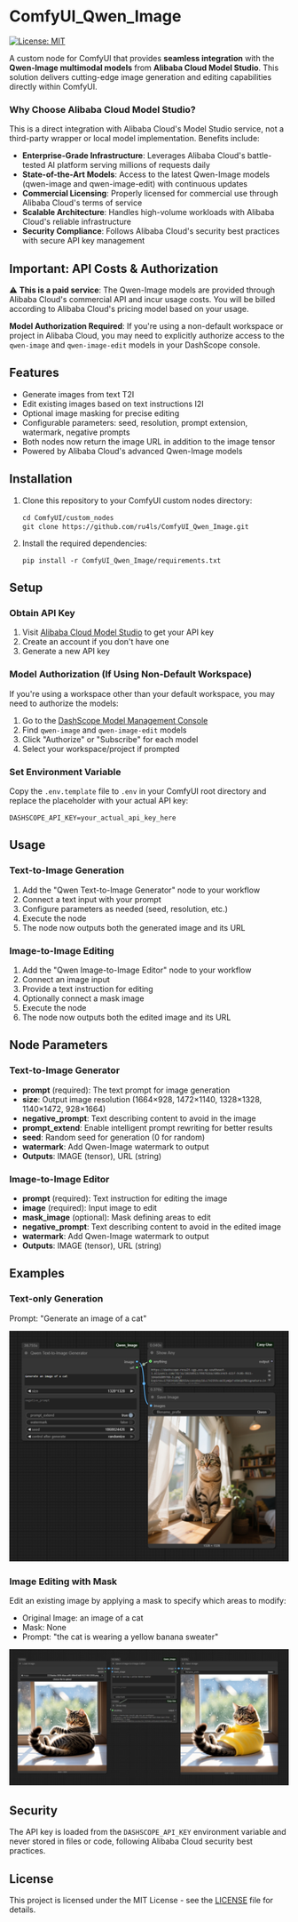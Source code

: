 # ComfyUI_Qwen_Image

[![License: MIT](https://img.shields.io/badge/License-MIT-yellow.svg)](LICENSE)


A custom node for ComfyUI that provides **seamless integration** with the **Qwen-Image multimodal models** from **Alibaba Cloud Model Studio**. This solution delivers cutting-edge image generation and editing capabilities directly within ComfyUI.

### Why Choose Alibaba Cloud Model Studio?

This is a direct integration with Alibaba Cloud's Model Studio service, not a third-party wrapper or local model implementation. Benefits include:

- **Enterprise-Grade Infrastructure**: Leverages Alibaba Cloud's battle-tested AI platform serving millions of requests daily
- **State-of-the-Art Models**: Access to the latest Qwen-Image models (qwen-image and qwen-image-edit) with continuous updates
- **Commercial Licensing**: Properly licensed for commercial use through Alibaba Cloud's terms of service
- **Scalable Architecture**: Handles high-volume workloads with Alibaba Cloud's reliable infrastructure
- **Security Compliance**: Follows Alibaba Cloud's security best practices with secure API key management

## Important: API Costs & Authorization

⚠️ **This is a paid service**: The Qwen-Image models are provided through Alibaba Cloud's commercial API and incur usage costs. You will be billed according to Alibaba Cloud's pricing model based on your usage.

 **Model Authorization Required**: If you're using a non-default workspace or project in Alibaba Cloud, you may need to explicitly authorize access to the `qwen-image` and `qwen-image-edit` models in your DashScope console.

## Features

- Generate images from text T2I
- Edit existing images based on text instructions I2I
- Optional image masking for precise editing
- Configurable parameters: seed, resolution, prompt extension, watermark, negative prompts
- Both nodes now return the image URL in addition to the image tensor
- Powered by Alibaba Cloud's advanced Qwen-Image models

## Installation

1. Clone this repository to your ComfyUI custom nodes directory:
   ```
   cd ComfyUI/custom_nodes
   git clone https://github.com/ru4ls/ComfyUI_Qwen_Image.git
   ```

2. Install the required dependencies:
   ```
   pip install -r ComfyUI_Qwen_Image/requirements.txt
   ```

## Setup

### Obtain API Key

1. Visit [Alibaba Cloud Model Studio](https://dashscope.console.aliyun.com/apiKey) to get your API key
2. Create an account if you don't have one
3. Generate a new API key

### Model Authorization (If Using Non-Default Workspace)

If you're using a workspace other than your default workspace, you may need to authorize the models:

1. Go to the [DashScope Model Management Console](https://dashscope.console.aliyun.com/model)
2. Find `qwen-image` and `qwen-image-edit` models
3. Click "Authorize" or "Subscribe" for each model
4. Select your workspace/project if prompted

### Set Environment Variable

Copy the `.env.template` file to `.env` in your ComfyUI root directory and replace the placeholder with your actual API key:
```
DASHSCOPE_API_KEY=your_actual_api_key_here
```

## Usage

### Text-to-Image Generation

1. Add the "Qwen Text-to-Image Generator" node to your workflow
2. Connect a text input with your prompt
3. Configure parameters as needed (seed, resolution, etc.)
4. Execute the node
5. The node now outputs both the generated image and its URL

### Image-to-Image Editing

1. Add the "Qwen Image-to-Image Editor" node to your workflow
2. Connect an image input
3. Provide a text instruction for editing
4. Optionally connect a mask image
5. Execute the node
6. The node now outputs both the edited image and its URL

## Node Parameters

### Text-to-Image Generator
- **prompt** (required): The text prompt for image generation
- **size**: Output image resolution (1664×928, 1472×1140, 1328×1328, 1140×1472, 928×1664)
- **negative_prompt**: Text describing content to avoid in the image
- **prompt_extend**: Enable intelligent prompt rewriting for better results
- **seed**: Random seed for generation (0 for random)
- **watermark**: Add Qwen-Image watermark to output
- **Outputs**: IMAGE (tensor), URL (string)

### Image-to-Image Editor
- **prompt** (required): Text instruction for editing the image
- **image** (required): Input image to edit
- **mask_image** (optional): Mask defining areas to edit
- **negative_prompt**: Text describing content to avoid in the edited image
- **watermark**: Add Qwen-Image watermark to output
- **Outputs**: IMAGE (tensor), URL (string)

## Examples

### Text-only Generation
Prompt: "Generate an image of a cat"

![Text-to-Image Example](media/ComfyUI_Qwen_Image-t2i-b.png)

### Image Editing with Mask
Edit an existing image by applying a mask to specify which areas to modify:
- Original Image: an image of a cat
- Mask: None
- Prompt: "the cat is wearing a yellow banana sweater"

![Image-to-Image Example](media/ComfyUI_Qwen_Image-i2i-b.png)

## Security

The API key is loaded from the `DASHSCOPE_API_KEY` environment variable and never stored in files or code, following Alibaba Cloud security best practices.

## License

This project is licensed under the MIT License - see the [LICENSE](LICENSE) file for details.